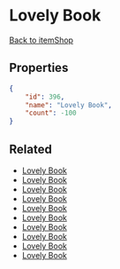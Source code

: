 # Lovely Book

<no description available>

[Back to itemShop](../item-shops.md)

## Properties

```json
{
    "id": 396,
    "name": "Lovely Book",
    "count": -100
}
```

## Related

- [Lovely Book](../items/11503-lovely-book.md)
- [Lovely Book](../items/11504-lovely-book.md)
- [Lovely Book](../items/11505-lovely-book.md)
- [Lovely Book](../items/11506-lovely-book.md)
- [Lovely Book](../items/11507-lovely-book.md)
- [Lovely Book](../items/11508-lovely-book.md)
- [Lovely Book](../items/11509-lovely-book.md)
- [Lovely Book](../items/11510-lovely-book.md)
- [Lovely Book](../items/11511-lovely-book.md)
- [Lovely Book](../items/13481-lovely-book.md)

